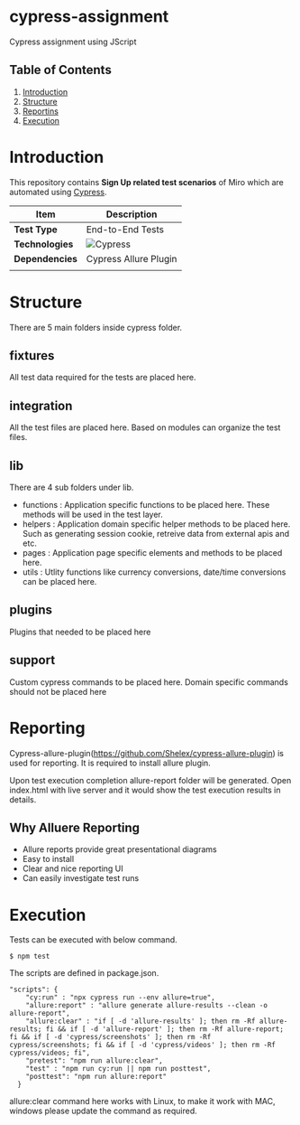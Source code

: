 # cypress-assignment
Cypress assignment using JScript

## Table of Contents
1. [Introduction](#Introduction)
2. [Structure](#Structure)
3. [Reportins](#Reporting)
4. [Execution](#TestExecution)

# Introduction
This repository contains **Sign Up related test scenarios** of Miro which are automated using [Cypress](https://www.cypress.io).

| Item | Description | 
| --- |---|
| **Test Type** | End-to-End Tests |
| **Technologies** | ![Cypress](https://img.shields.io/badge/cypress-^6.8.0-red.svg?style=plastic&logo=cypress) |
| **Dependencies** | Cypress Allure Plugin |
| | |

# Structure
There are 5 main folders inside cypress folder.

## fixtures
All test data required for the tests are placed here.

## integration
All the test files are placed here. Based on modules can organize the test files.

## lib
There are 4 sub folders under lib.
  - functions : Application specific functions to be placed here. These methods will be used in the test layer.
  - helpers : Application domain specific helper methods to be placed here. Such as generating session cookie, retreive data from external apis and etc.
  - pages : Application page specific elements and methods to be placed here.
  - utils : Utlity functions like currency conversions, date/time conversions can be placed here.

## plugins
Plugins that needed to be placed here

## support
Custom cypress commands to be placed here. Domain specific commands should not be placed here

# Reporting
Cypress-allure-plugin(https://github.com/Shelex/cypress-allure-plugin) is used for reporting. It is required to install allure plugin.

Upon test execution completion allure-report folder will be generated. Open index.html with live server and it would show the test execution results in details.

## Why Alluere Reporting
  - Allure reports provide great presentational diagrams
  - Easy to install
  - Clear and nice reporting UI
  - Can easily investigate test runs

# Execution
Tests can be executed with below command.
```
$ npm test
```

The scripts are defined in package.json.
```
"scripts": {
    "cy:run" : "npx cypress run --env allure=true",
    "allure:report" : "allure generate allure-results --clean -o allure-report",
    "allure:clear" : "if [ -d 'allure-results' ]; then rm -Rf allure-results; fi && if [ -d 'allure-report' ]; then rm -Rf allure-report; fi && if [ -d 'cypress/screenshots' ]; then rm -Rf cypress/screenshots; fi && if [ -d 'cypress/videos' ]; then rm -Rf cypress/videos; fi",
    "pretest": "npm run allure:clear",
    "test" : "npm run cy:run || npm run posttest",
    "posttest": "npm run allure:report"  
  }
```

allure:clear command here works with Linux, to make it work with MAC, windows please update the command as required.

